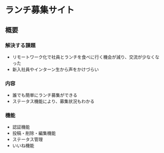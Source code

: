 # ランチ募集サイト

## 概要

### 解決する課題
- リモートワーク化で社員とランチを食べに行く機会が減り、交流が少なくなった
- 新入社員やインターン生から声をかけづらい

### 内容
- 誰でも簡単にランチ募集ができる
- ステータス機能により、募集状況もわかる

### 機能
- 認証機能
- 投稿・削除・編集機能
- ステータス管理
- いいね機能

